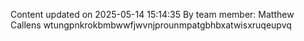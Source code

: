 Content updated on 2025-05-14 15:14:35
By team member: Matthew Callens
wtungpnkrokbmbwwfjwvnjprounmpatgbhbxatwisxruqeupvq

